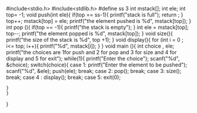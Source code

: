 #include<stdio.h>
#include<stdlib.h>
#define ss 3
int mstack[];
int ele;
int top= -1;
void push(int ele){
    if(top == ss-1){
        printf("stack is full");
        return ;
    }
    top++;
    mstack[top] = ele;
    printf("the element pushed is %d", mstack[top]);
}
  int pop (){
    if(top == -1){
        printf("the stack is empty");
    }
    int ele = mstack[top];
    top--;
    printf("the element popped is %d", mstack[top]);
  } 
  void size(){
    printf("the size of the stack is %d", top +1);
  }
  void display(){
    for (int i = 0 ; i<= top; i++){
        printf("%d", mstack[i]);
    }
  }
  void main (){
    int choice , ele;
    printf("the choices are 1for push and 2 for pop and 3 for size and 4 for display and 5 for exit");
    while(1){
        printf("Enter the choice");
        scanf("%d", &choice);
    switch(choice){
        case 1:
        printf("Enter the element to be pushed");
        scanf("%d", &ele);
        push(ele);
        break;
        case 2:
        pop();
        break;
        case 3:
        size();
        break;
        case 4 :
        display();
        break;
        case 5:
        exit(0);
        

    }
    }
  }